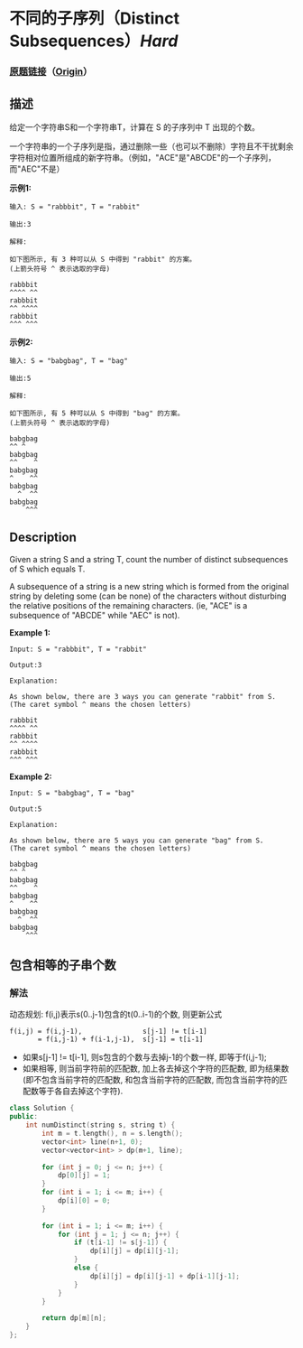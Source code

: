 # 不同的子序列（Distinct Subsequences）*Hard*
### [原题链接](https://leetcode-cn.com/problems/distinct-subsequences)（[Origin](https://leetcode.com/problems/distinct-subsequences)）
## 描述
给定一个字符串S和一个字符串T，计算在 S 的子序列中 T 出现的个数。

一个字符串的一个子序列是指，通过删除一些（也可以不删除）字符且不干扰剩余字符相对位置所组成的新字符串。（例如，"ACE"是"ABCDE"的一个子序列，而"AEC"不是）

**示例1:**
```
输入: S = "rabbbit", T = "rabbit"

输出:3

解释:

如下图所示, 有 3 种可以从 S 中得到 "rabbit" 的方案。
(上箭头符号 ^ 表示选取的字母)

rabbbit
^^^^ ^^
rabbbit
^^ ^^^^
rabbbit
^^^ ^^^
```



**示例2:**
```
输入: S = "babgbag", T = "bag"

输出:5

解释:

如下图所示, 有 5 种可以从 S 中得到 "bag" 的方案。 
(上箭头符号 ^ 表示选取的字母)

babgbag
^^ ^
babgbag
^^    ^
babgbag
^    ^^
babgbag
  ^  ^^
babgbag
    ^^^
```

## Description
Given a string S and a string T, count the number of distinct subsequences of S which equals T.

A subsequence of a string is a new string which is formed from the original string by deleting some (can be none) of the characters without disturbing the relative positions of the remaining characters. (ie, "ACE" is a subsequence of "ABCDE" while "AEC" is not).

**Example 1:**
```
Input: S = "rabbbit", T = "rabbit"

Output:3

Explanation:

As shown below, there are 3 ways you can generate "rabbit" from S.
(The caret symbol ^ means the chosen letters)

rabbbit
^^^^ ^^
rabbbit
^^ ^^^^
rabbbit
^^^ ^^^
```


**Example 2:**
```
Input: S = "babgbag", T = "bag"

Output:5

Explanation:

As shown below, there are 5 ways you can generate "bag" from S.
(The caret symbol ^ means the chosen letters)

babgbag
^^ ^
babgbag
^^    ^
babgbag
^    ^^
babgbag
  ^  ^^
babgbag
    ^^^
```




## 包含相等的子串个数
### 解法
动态规划: f(i,j)表示s(0..j-1)包含的t(0..i-1)的个数, 则更新公式

    f(i,j) = f(i,j-1),               s[j-1] != t[i-1]
           = f(i,j-1) + f(i-1,j-1),  s[j-1] = t[i-1] 

- 如果s[j-1] != t[i-1], 则s包含的个数与去掉j-1的个数一样, 即等于f(i,j-1); 
- 如果相等, 则当前字符前的匹配数, 加上各去掉这个字符的匹配数, 即为结果数(即不包含当前字符的匹配数, 和包含当前字符的匹配数, 而包含当前字符的匹配数等于各自去掉这个字符).

```c++
class Solution {
public:
    int numDistinct(string s, string t) {
        int m = t.length(), n = s.length();
        vector<int> line(n+1, 0);
        vector<vector<int> > dp(m+1, line);
        
        for (int j = 0; j <= n; j++) {
            dp[0][j] = 1;
        }
        for (int i = 1; i <= m; i++) {
            dp[i][0] = 0;
        }
        
        for (int i = 1; i <= m; i++) {
            for (int j = 1; j <= n; j++) {
                if (t[i-1] != s[j-1]) {
                    dp[i][j] = dp[i][j-1];
                }
                else {
                    dp[i][j] = dp[i][j-1] + dp[i-1][j-1];
                }
            }
        }
        
        return dp[m][n];
    }
};
```